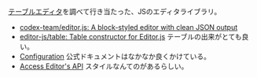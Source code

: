 [テーブルエディタ](%E3%83%86%E3%83%BC%E3%83%96%E3%83%AB%E3%82%A8%E3%83%87%E3%82%A3%E3%82%BF)を調べて行き当たった、JSのエディタライブラリ。

- [codex-team/editor.js: A block-styled editor with clean JSON output](https://github.com/codex-team/editor.js)
- [editor-js/table: Table constructor for Editor.js](https://github.com/editor-js/table) テーブルの出来がとても良い。
- [Configuration](https://editorjs.io/configuration) 公式ドキュメントはなかなか良くかけている。
- [Access Editor's API](https://editorjs.io/access-api#using-a-styles-api) スタイルなんてのがあるらしい。
